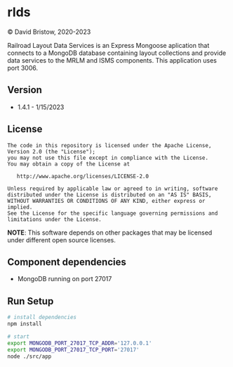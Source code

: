 # rlds
&copy; David Bristow, 2020-2023

Railroad Layout Data Services is an Express Mongoose aplication that connects to a MongoDB database containing layout collections and provide data services to the MRLM and ISMS components. This application uses port 3006.

## Version
* 1.4.1 - 1/15/2023

## License

    The code in this repository is licensed under the Apache License, Version 2.0 (the "License");
    you may not use this file except in compliance with the License.
    You may obtain a copy of the License at

       http://www.apache.org/licenses/LICENSE-2.0

    Unless required by applicable law or agreed to in writing, software
    distributed under the License is distributed on an "AS IS" BASIS,
    WITHOUT WARRANTIES OR CONDITIONS OF ANY KIND, either express or implied.
    See the License for the specific language governing permissions and
    limitations under the License.

**NOTE**: This software depends on other packages that may be licensed under different open source licenses.

## Component dependencies
* MongoDB running on port 27017


## Run Setup

``` bash
# install dependencies
npm install

# start
export MONGODB_PORT_27017_TCP_ADDR='127.0.0.1'
export MONGODB_PORT_27017_TCP_PORT='27017'
node ./src/app
```
